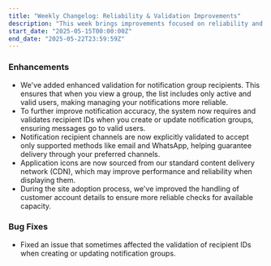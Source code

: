 ```yaml
---
title: "Weekly Changelog: Reliability & Validation Improvements"
description: "This week brings improvements focused on reliability and validation across the platform, enhancing notification accuracy and resolving key issues. Read more!"
start_date: "2025-05-15T00:00:00Z"
end_date: "2025-05-22T23:59:59Z"
---
```


### Enhancements

*   We've added enhanced validation for notification group recipients. This ensures that when you view a group, the list includes only active and valid users, making managing your notifications more reliable.
*   To further improve notification accuracy, the system now requires and validates recipient IDs when you create or update notification groups, ensuring messages go to valid users.
*   Notification recipient channels are now explicitly validated to accept only supported methods like email and WhatsApp, helping guarantee delivery through your preferred channels.
*   Application icons are now sourced from our standard content delivery network (CDN), which may improve performance and reliability when displaying them.
*   During the site adoption process, we've improved the handling of customer account details to ensure more reliable checks for available capacity.

### Bug Fixes

*   Fixed an issue that sometimes affected the validation of recipient IDs when creating or updating notification groups.

